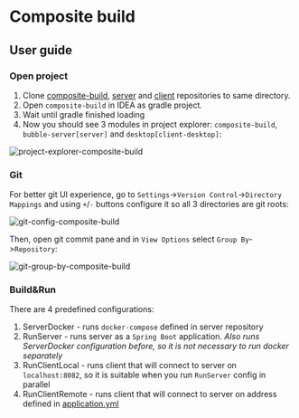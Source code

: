 # Composite build

## User guide

### Open project
1. Clone [composite-build](https://github.com/earuile-bubble/composite-build), [server](https://github.com/earuile-bubble/bubble-server) and [client](https://github.com/earuile-bubble/bubble-client) repositories to same directory.
2. Open `composite-build` in IDEA as gradle project.
3. Wait until gradle finished loading
4. Now you should see 3 modules in project explorer: `composite-build`, `bubble-server[server]` and `desktop[client-desktop]`:

![project-explorer-composite-build](https://github.com/earuile-bubble/composite-build/assets/89979817/a1d887d0-178f-4f20-83b1-c103e5680ad7)

### Git
For better git UI experience, go to `Settings`->`Version Control`->`Directory Mappings` and using `+`/`-` buttons configure it so all 3 directories are git roots:

![git-config-composite-build](https://github.com/earuile-bubble/composite-build/assets/89979817/b085ebfd-db15-4efa-b034-9a57c9ecbdfe)

Then, open git commit pane and in `View Options` select `Group By`->`Repository`:

![git-group-by-composite-build](https://github.com/earuile-bubble/composite-build/assets/89979817/f8e3acdc-8bd4-4f40-833a-f607d8f621cf)

### Build&Run
There are 4 predefined configurations: 
1. ServerDocker - runs `docker-compose` defined in server repository
2. RunServer - runs server as a `Spring Boot` application. *Also runs ServerDocker configuration before, so it is not necessary to run docker separately*
3. RunClientLocal - runs client that will connect to server on `localhost:8082`, so it is suitable when you run `RunServer` config in parallel
4. RunClientRemote - runs client that will connect to server on address defined in [application.yml](https://github.com/earuile-bubble/bubble-client/blob/master/desktop/src/main/resources/application.yml)

